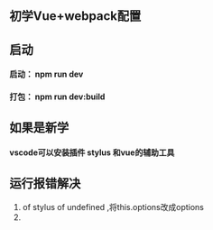 ## 初学Vue+webpack配置

## 启动
#### 启动： npm run dev
#### 打包： npm run dev:build

## 如果是新学
#### vscode可以安装插件 stylus 和vue的辅助工具

## 运行报错解决
1. of stylus of undefined ,将this.options改成options
2.
